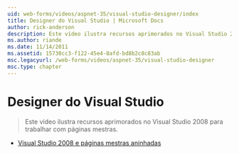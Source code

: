 ```yaml
---
uid: web-forms/videos/aspnet-35/visual-studio-designer/index
title: Designer do Visual Studio | Microsoft Docs
author: rick-anderson
description: Este vídeo ilustra recursos aprimorados no Visual Studio 2008 para trabalhar com páginas mestras.
ms.author: riande
ms.date: 11/14/2011
ms.assetid: 15730cc3-f122-45e4-8afd-bd8b2c8c83ab
msc.legacyurl: /web-forms/videos/aspnet-35/visual-studio-designer
msc.type: chapter
---
```

<a name="visual-studio-designer"></a>Designer do Visual Studio
====================
> Este vídeo ilustra recursos aprimorados no Visual Studio 2008 para trabalhar com páginas mestras.


- [Visual Studio 2008 e páginas mestras aninhadas](visual-studio-2008-and-nested-masterpages.md)
